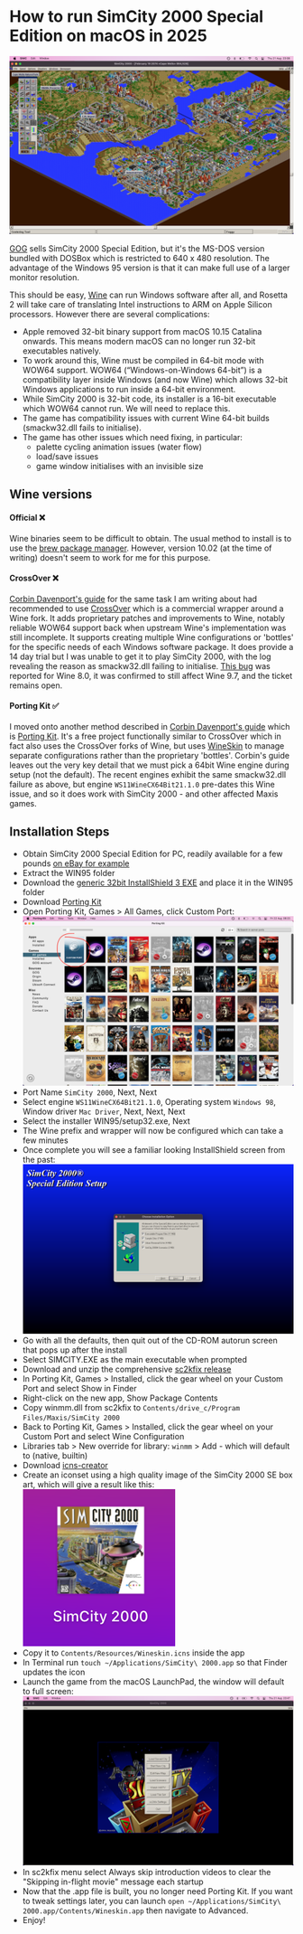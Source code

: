 # How to run SimCity 2000 Special Edition on macOS in 2025

![SC2000 Gameplay](images/sc2000.png)

[GOG](https://www.gog.com/en/game/simcity_2000_special_edition) sells SimCity 2000 Special Edition, but it's the MS-DOS version bundled with DOSBox which is restricted to 640 x 480 resolution. The advantage of the Windows 95 version is that it can make full use of a larger monitor resolution.

This should be easy, [Wine](https://www.winehq.org/) can run Windows software after all, and Rosetta 2 will take care of translating Intel instructions to ARM on Apple Silicon processors. However there are several complications:
- Apple removed 32-bit binary support from macOS 10.15 Catalina onwards. This means modern macOS can no longer run 32-bit executables natively.
- To work around this, Wine must be compiled in 64-bit mode with WOW64 support. WOW64 (“Windows-on-Windows 64-bit”) is a compatibility layer inside Windows (and now Wine) which allows 32-bit Windows applications to run inside a 64-bit environment.
- While SimCity 2000 is 32-bit code, its installer is a 16-bit executable which WOW64 cannot run. We will need to replace this.
- The game has compatibility issues with current Wine 64-bit builds (smackw32.dll fails to initialise).
- The game has other issues which need fixing, in particular:
  - palette cycling animation issues (water flow)
  - load/save issues
  - game window initialises with an invisible size

## Wine versions

#### Official ❌
Wine binaries seem to be difficult to obtain. The usual method to install is to use the [brew package manager](https://formulae.brew.sh/cask/wine-stable). However, version 10.02 (at the time of writing) doesn't seem to work for me for this purpose.

#### CrossOver ❌
[Corbin Davenport's guide](https://www.spacebar.news/how-to-play-simcity-2000-mac/) for the same task I am writing about had recommended to use [CrossOver](https://www.codeweavers.com/crossover) which is a commercial wrapper around a Wine fork. It adds proprietary patches and improvements to Wine, notably reliable WOW64 support back when upstream Wine's implementation was still incomplete. It supports creating multiple Wine configurations or 'bottles' for the specific needs of each Windows software package. It does provide a 14 day trial but I was unable to get it to play SimCity 2000, with the log revealing the reason as smackw32.dll failing to initialise. [This bug](https://bugs.winehq.org/show_bug.cgi?id=54670) was reported for Wine 8.0, it was confirmed to still affect Wine 9.7, and the ticket remains open.

#### Porting Kit ✅
I moved onto another method described in [Corbin Davenport's guide](https://www.spacebar.news/how-to-play-simcity-2000-mac/) which is [Porting Kit](https://www.portingkit.com/). It's a free project functionally similar to CrossOver which in fact also uses the CrossOver forks of Wine, but uses [WineSkin](https://github.com/The-Wineskin-Project/wineskin-source) to manage separate configurations rather than the proprietary 'bottles'. Corbin's guide leaves out the very key detail that we must pick a 64bit Wine engine during setup (not the default). The recent engines exhibit the same smackw32.dll failure as above, but engine `WS11WineCX64Bit21.1.0` pre-dates this Wine issue, and so it does work with SimCity 2000 - and other affected Maxis games.

## Installation Steps
- Obtain SimCity 2000 Special Edition for PC, readily available for a few pounds [on eBay for example](https://www.ebay.co.uk/sch/i.html?_nkw=SimCity+2000+Special+Edition+PC)
- Extract the WIN95 folder
- Download the [generic 32bit InstallShield 3 EXE](https://community.pcgamingwiki.com/files/file/111-installshield-3-32-bit-generic-installer/) and place it in the WIN95 folder
- Download [Porting Kit](https://www.portingkit.com/)
- Open Porting Kit, Games > All Games, click Custom Port:
  ![Porting Kit](images/portingkit.png)
- Port Name `SimCity 2000`, Next, Next
- Select engine `WS11WineCX64Bit21.1.0`, Operating system `Windows 98`, Window driver `Mac Driver`, Next, Next, Next
- Select the installer WIN95/setup32.exe, Next
- The Wine prefix and wrapper will now be configured which can take a few minutes
- Once complete you will see a familiar looking InstallShield screen from the past:
  ![InstallShield](images/installer.png)
- Go with all the defaults, then quit out of the CD-ROM autorun screen that pops up after the install
- Select SIMCITY.EXE as the main executable when prompted
- Download and unzip the comprehensive [sc2kfix release](https://github.com/sc2kfix/sc2kfix)
- In Porting Kit, Games > Installed, click the gear wheel on your Custom Port and select Show in Finder
- Right-click on the new app, Show Package Contents
- Copy winmm.dll from sc2kfix to `Contents/drive_c/Program Files/Maxis/SimCity 2000`
- Back to Porting Kit, Games > Installed, click the gear wheel on your Custom Port and select Wine Configuration
- Libraries tab > New override for library: `winmm` > Add - which will default to (native, builtin)
- Download [icns-creator](https://github.com/alptugan/icns-creator)
- Create an iconset using a high quality image of the SimCity 2000 SE box art, which will give a result like this:  
  ![SC2000 icon](images/icon.png)
- Copy it to `Contents/Resources/Wineskin.icns` inside the app
- In Terminal run `touch ~/Applications/SimCity\ 2000.app` so that Finder updates the icon
- Launch the game from the macOS LaunchPad, the window will default to full screen:
  ![Fullscreen main menu](images/windowsize.png)
- In sc2kfix menu select Always skip introduction videos to clear the "Skipping in-flight movie" message each startup
- Now that the .app file is built, you no longer need Porting Kit. If you want to tweak settings later, you can launch `open ~/Applications/SimCity\ 2000.app/Contents/Wineskin.app` then navigate to Advanced.
- Enjoy!

